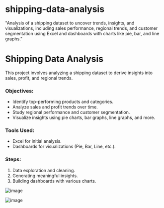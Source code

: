 # shipping-data-analysis
"Analysis of a shipping dataset to uncover trends, insights, and visualizations, including sales performance, regional trends, and customer segmentation using Excel and dashboards with charts like pie, bar, and line graphs."
# Shipping Data Analysis

This project involves analyzing a shipping dataset to derive insights into sales, profit, and regional trends. 

### Objectives:
- Identify top-performing products and categories.
- Analyze sales and profit trends over time.
- Study regional performance and customer segmentation.
- Visualize insights using pie charts, bar graphs, line graphs, and more.

### Tools Used:
- Excel for initial analysis.
- Dashboards for visualizations (Pie, Bar, Line, etc.).

### Steps:
1. Data exploration and cleaning.
2. Generating meaningful insights.
3. Building dashboards with various charts.

![image](https://github.com/user-attachments/assets/5c5e452b-5fd8-491f-b53c-8a06f20af26a)


![image](https://github.com/user-attachments/assets/6110704a-cbd6-4805-8b0f-7169ad8ffd40)

